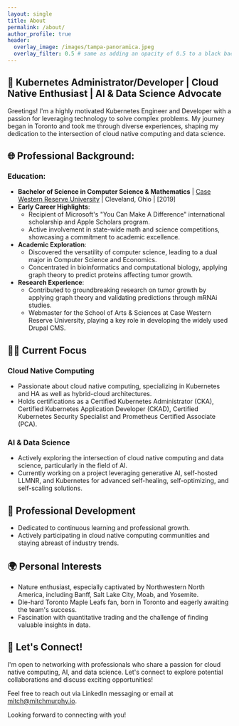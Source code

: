```yaml
---
layout: single
title: About
permalink: /about/
author_profile: true
header:
  overlay_image: /images/tampa-panoramica.jpeg
  overlay_filter: 0.5 # same as adding an opacity of 0.5 to a black background
---
```


## 🚀 Kubernetes Administrator/Developer | Cloud Native Enthusiast | AI & Data Science Advocate

Greetings! I'm a highly motivated Kubernetes Engineer and Developer with a passion for leveraging technology to solve complex problems. My journey began in Toronto and took me through diverse experiences, shaping my dedication to the intersection of cloud native computing and data science.

## 🌐 Professional Background:

### Education:

* **Bachelor of Science in Computer Science & Mathematics** | [Case Western Reserve University](https://case.edu/) | Cleveland, Ohio | [2019]
* **Early Career Highlights**:
  * Recipient of Microsoft's "You Can Make A Difference" international scholarship and Apple Scholars program.
  * Active involvement in state-wide math and science competitions, showcasing a commitment to academic excellence.
* **Academic Exploration**:
  * Discovered the versatility of computer science, leading to a dual major in Computer Science and Economics.
  * Concentrated in bioinformatics and computational biology, applying graph theory to predict proteins affecting tumor growth.
* **Research Experience**:
  * Contributed to groundbreaking research on tumor growth by applying graph theory and validating predictions through mRNAi studies.
  * Webmaster for the School of Arts & Sciences at Case Western Reserve University, playing a key role in developing the widely used Drupal CMS.

## 👨‍💻 Current Focus

### Cloud Native Computing

* Passionate about cloud native computing, specializing in Kubernetes and HA as well as hybrid-cloud architectures.
* Holds certifications as a Certified Kubernetes Administrator (CKA), Certified Kubernetes Application Developer (CKAD), Certified Kubernetes Security Specialist and Prometheus Certified Associate (PCA).

### AI & Data Science

* Actively exploring the intersection of cloud native computing and data science, particularly in the field of AI.
* Currently working on a project leveraging generative AI, self-hosted LLMNR, and Kubernetes for advanced self-healing, self-optimizing, and self-scaling solutions.

## 🌱 Professional Development

* Dedicated to continuous learning and professional growth.
* Actively participating in cloud native computing communities and staying abreast of industry trends.

## 🌍 Personal Interests

* Nature enthusiast, especially captivated by Northwestern North America, including Banff, Salt Lake City, Moab, and Yosemite.
* Die-hard Toronto Maple Leafs fan, born in Toronto and eagerly awaiting the team's success.
* Fascination with quantitative trading and the challenge of finding valuable insights in data.

## 🤝 Let's Connect!

I'm open to networking with professionals who share a passion for cloud native computing, AI, and data science. Let's connect to explore potential collaborations and discuss exciting opportunities!

Feel free to reach out via LinkedIn messaging or email at [mitch@mitchmurphy.io](mitch@mitchmurphy.io).

Looking forward to connecting with you!